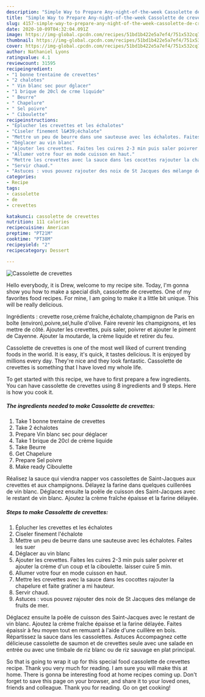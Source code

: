 ```yaml
---
description: "Simple Way to Prepare Any-night-of-the-week Cassolette de crevettes"
title: "Simple Way to Prepare Any-night-of-the-week Cassolette de crevettes"
slug: 4157-simple-way-to-prepare-any-night-of-the-week-cassolette-de-crevettes
date: 2020-10-09T04:32:04.091Z
image: https://img-global.cpcdn.com/recipes/51bd1b422e5a7ef4/751x532cq70/cassolette-de-crevettes-photo-principale-de-la-recette.jpg
thumbnail: https://img-global.cpcdn.com/recipes/51bd1b422e5a7ef4/751x532cq70/cassolette-de-crevettes-photo-principale-de-la-recette.jpg
cover: https://img-global.cpcdn.com/recipes/51bd1b422e5a7ef4/751x532cq70/cassolette-de-crevettes-photo-principale-de-la-recette.jpg
author: Nathaniel Lyons
ratingvalue: 4.1
reviewcount: 31595
recipeingredient:
- "1 bonne trentaine de crevettes"
- "2 chalotes"
- " Vin blanc sec pour dglacer"
- "1 brique de 20cl de crme liquide"
- " Beurre"
- " Chapelure"
- " Sel poivre"
- " Ciboulette"
recipeinstructions:
- "Éplucher les crevettes et les échalotes"
- "Ciseler finement l&#39;échalote"
- "Mettre un peu de beurre dans une sauteuse avec les échalotes. Faites les suer"
- "Déglacer au vin blanc"
- "Ajouter les crevettes. Faites les cuires 2-3 min puis saler poivrer et ajouter la crème d&#39;un coup et la ciboulette. laisser cuire 5 min."
- "Allumer votre four en mode cuisson en haut."
- "Mettre les crevettes avec la sauce dans les cocottes rajouter la chapelure et faite gratiner a mi hauteur."
- "Servir chaud."
- "Astuces : vous pouvez rajouter des noix de St Jacques des mélange de fruits de mer."
categories:
- Recipe
tags:
- cassolette
- de
- crevettes

katakunci: cassolette de crevettes 
nutrition: 111 calories
recipecuisine: American
preptime: "PT21M"
cooktime: "PT38M"
recipeyield: "2"
recipecategory: Dessert

---
```



![Cassolette de crevettes](https://img-global.cpcdn.com/recipes/51bd1b422e5a7ef4/751x532cq70/cassolette-de-crevettes-photo-principale-de-la-recette.jpg)

Hello everybody, it is Drew, welcome to my recipe site. Today, I'm gonna show you how to make a special dish, cassolette de crevettes. One of my favorites food recipes. For mine, I am going to make it a little bit unique. This will be really delicious.

Ingrédients : crevette rose,crème fraîche,échalote,champignon de Paris en boîte (environ),poivre,sel,huile d&#39;olive. Faire revenir les champignons, et les mettre de côté. Ajouter les crevettes, puis saler, poivrer et ajouter le piment de Cayenne. Ajouter la moutarde, la crème liquide et retirer du feu.

Cassolette de crevettes is one of the most well liked of current trending foods in the world. It is easy, it's quick, it tastes delicious. It is enjoyed by millions every day. They're nice and they look fantastic. Cassolette de crevettes is something that I have loved my whole life.


To get started with this recipe, we have to first prepare a few ingredients. You can have cassolette de crevettes using 8 ingredients and 9 steps. Here is how you cook it.

<!--inarticleads1-->

##### The ingredients needed to make Cassolette de crevettes:

1. Take 1 bonne trentaine de crevettes
1. Take 2 échalotes
1. Prepare  Vin blanc sec pour déglacer
1. Take 1 brique de 20cl de crème liquide
1. Take  Beurre
1. Get  Chapelure
1. Prepare  Sel poivre
1. Make ready  Ciboulette


Réalisez la sauce qui viendra napper vos cassolettes de Saint-Jacques aux crevettes et aux champignons. Délayez la farine dans quelques cuillerées de vin blanc. Déglacez ensuite la poêle de cuisson des Saint-Jacques avec le restant de vin blanc. Ajoutez la crème fraîche épaisse et la farine délayée. 

<!--inarticleads2-->

##### Steps to make Cassolette de crevettes:

1. Éplucher les crevettes et les échalotes
1. Ciseler finement l&#39;échalote
1. Mettre un peu de beurre dans une sauteuse avec les échalotes. Faites les suer
1. Déglacer au vin blanc
1. Ajouter les crevettes. Faites les cuires 2-3 min puis saler poivrer et ajouter la crème d&#39;un coup et la ciboulette. laisser cuire 5 min.
1. Allumer votre four en mode cuisson en haut.
1. Mettre les crevettes avec la sauce dans les cocottes rajouter la chapelure et faite gratiner a mi hauteur.
1. Servir chaud.
1. Astuces : vous pouvez rajouter des noix de St Jacques des mélange de fruits de mer.


Déglacez ensuite la poêle de cuisson des Saint-Jacques avec le restant de vin blanc. Ajoutez la crème fraîche épaisse et la farine délayée. Faites épaissir à feu moyen tout en remuant à l&#39;aide d&#39;une cuillère en bois. Répartissez la sauce dans les cassolettes. Astuces Accompagnez cette délicieuse cassolette de saumon et de crevettes seule avec une salade en entrée ou avec une timbale de riz blanc ou de riz sauvage en plat principal. 

So that is going to wrap it up for this special food cassolette de crevettes recipe. Thank you very much for reading. I am sure you will make this at home. There is gonna be interesting food at home recipes coming up. Don't forget to save this page on your browser, and share it to your loved ones, friends and colleague. Thank you for reading. Go on get cooking!
